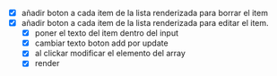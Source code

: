 - [x] añadir boton a cada item de la lista renderizada para borrar el item
- [x] añadir boton a cada item de la lista renderizada para editar el item.
  - [x] poner el texto del item dentro del input
  - [x] cambiar texto boton add por update
  - [x] al clickar modificar el elemento del array
  - [x] render
